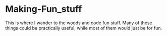 # Making-Fun_stuff
 This is where I wander to the woods and code fun stuff. Many of these things could be practically useful, while most of them would just be for fun.
